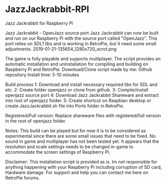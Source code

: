 # JazzJackrabbit-RPI
Jazz Jackrabbit for Raspberry Pi

Jazz Jackrabbit - OpenJazz source port
Jazz Jackrabbit can now be built and run on our Raspberry Pi with the source port called "OpenJazz". This port relies on SDL1 libs and is working in RetroPie, but it need some small adjustments.
2019-01-21-135654_1280x720_scrot.png

The game is fully playable and supports multiplayer.
The script provides an automatic installation and uninstallation for compiling and building on Raspberry Pi and RetroPie.
Download/Clone script made by me:
Github repository
Install time: 5-10 minutes

Build process
1: Download and install necessary required libs for SDL and etc.
2: Create folder openjazz or clone from github.
3: Compile/install openjazz source port
4: Download Jazz Jackrabbit Shareware and extract into root of openjazz folder.
5: Create shortcut on Raspbian desktop or create JazzJackrabbit.sh file into Ports folder in RetroPie.

Registered/Full version:
Replace shareware files with registered/full version in the root of openjazz folder.

Notes:
This build can be played but for now it is to be considered as experimental since there are some small issues that need to be fixed. No sound in game and multiplayer has not been tested yet. It appears that the resolution and scale settings needs to be changed in-game to accommodate the screen settings of Raspberry Pi.

Disclaimer:
This installation script is provided as is. Im not responsible for anything happening with your Raspberry Pi including corruption of SD card, Hardware damage. For support and help you can contact me here on RetroPie forums.
